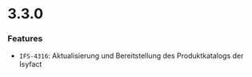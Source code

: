# 3.3.0

### Features
- `IFS-4316`: Aktualisierung und Bereitstellung des Produktkatalogs der Isyfact
